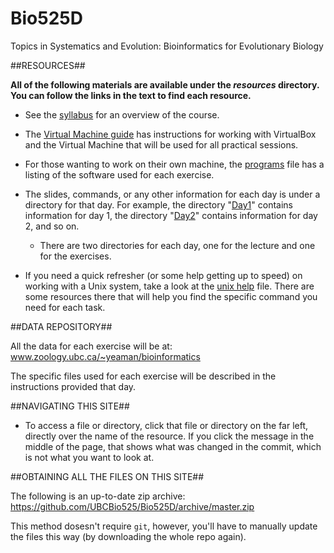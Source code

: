 Bio525D
=======

Topics in Systematics and Evolution:
Bioinformatics for Evolutionary Biology

##RESOURCES##

**All of the following materials are available under the *resources* directory. You can follow the links in the text to find each resource.**

- See the [syllabus](https://github.com/UBCBio525/Bio525D/blob/master/resources/syllabus.md) for an overview of the course.

- The [Virtual Machine guide](https://github.com/UBCBio525/Bio525D/blob/master/resources/vm.md) has instructions for working with VirtualBox and the Virtual Machine that will be used for all practical sessions.

- For those wanting to work on their own machine, the [programs](https://github.com/UBCBio525/Bio525D/blob/master/resources/programs.md) file has a listing of the software used for each exercise.

- The slides, commands, or any other information for each day is under a directory for that day. For example, the directory "[Day1](https://github.com/UBCBio525/Bio525D/tree/master/Day1)" contains information for day 1, the directory "[Day2](https://github.com/UBCBio525/Bio525D/tree/master/Day2)" contains information for day 2, and so on.

   - There are two directories for each day, one for the lecture and one for the exercises.

- If you need a quick refresher (or some help getting up to speed) on working with a Unix system, take a look at the [unix help](https://github.com/UBCBio525/Bio525D/blob/master/resources/unix_help.md) file. There are some resources there that will help you find the specific command you need for each task. 

##DATA REPOSITORY##

All the data for each exercise will be at: www.zoology.ubc.ca/~yeaman/bioinformatics

The specific files used for each exercise will be described in the instructions provided that day.

##NAVIGATING THIS SITE##

- To access a file or directory, click that file or directory on the far left, directly over the name of the resource. If you click the message in the middle of the page, that shows what was changed in the commit, which is not what you want to look at.

##OBTAINING ALL THE FILES ON THIS SITE##

The following is an up-to-date zip archive: https://github.com/UBCBio525/Bio525D/archive/master.zip

This method dosesn't require `git`, however, you'll have to manually update the files this way (by downloading the whole repo again).
